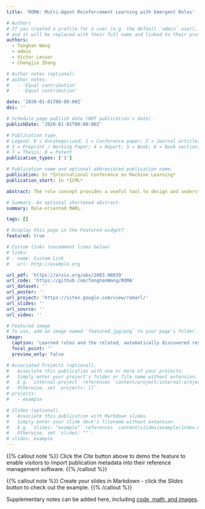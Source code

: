```yaml
---
title: 'ROMA: Multi-Agent Reinforcement Learning with Emergent Roles'

# Authors
# If you created a profile for a user (e.g. the default `admin` user), write the username (folder name) here
# and it will be replaced with their full name and linked to their profile.
authors:
  - Tonghan Wang
  - admin
  - Victor Lesser
  - Chongjie Zhang

# Author notes (optional)
# author_notes:
#   - 'Equal contribution'
#   - 'Equal contribution'

date: '2020-01-01T00:00:00Z'
doi: ''

# Schedule page publish date (NOT publication's date).
publishDate: '2020-01-01T00:00:00Z'

# Publication type.
# Legend: 0 = Uncategorized; 1 = Conference paper; 2 = Journal article;
# 3 = Preprint / Working Paper; 4 = Report; 5 = Book; 6 = Book section;
# 7 = Thesis; 8 = Patent
publication_types: ['1']

# Publication name and optional abbreviated publication name.
publication: In *International Conference on Machine Learning*
publication_short: In *ICML*

abstract: The role concept provides a useful tool to design and understand complex multi-agent systems, which allows agents with a similar role to share similar behaviors. However, existing role-based methods use prior domain knowledge and predefine role structures and behaviors. In contrast, multi-agent reinforcement learning (MARL) provides flexibility and adaptability, but less efficiency in complex tasks. In this paper, we synergize these two paradigms and propose a role-oriented MARL framework (ROMA). In this framework, roles are emergent, and agents with similar roles tend to share their learning and to be specialized on certain sub-tasks. To this end, we construct a stochastic role embedding space by introducing two novel regularizers and conditioning individual policies on roles. Experiments show that our method can learn specialized, dynamic, and identifiable roles, which help our method push forward the state of the art on the StarCraft II micromanagement benchmark.

# Summary. An optional shortened abstract.
summary: Role-oriented MARL.

tags: []

# Display this page in the Featured widget?
featured: true

# Custom links (uncomment lines below)
# links:
# - name: Custom Link
#   url: http://example.org

url_pdf: 'https://arxiv.org/abs/2003.08039'
url_code: 'https://github.com/TonghanWang/ROMA'
url_dataset: ''
url_poster: ''
url_project: 'https://sites.google.com/view/romarl/'
url_slides: ''
url_source: ''
url_video: ''

# Featured image
# To use, add an image named `featured.jpg/png` to your page's folder.
image:
  caption: 'Learned roles and the related, automatically discovered responsibilities.'
  focal_point: ''
  preview_only: false

# Associated Projects (optional).
#   Associate this publication with one or more of your projects.
#   Simply enter your project's folder or file name without extension.
#   E.g. `internal-project` references `content/project/internal-project/index.md`.
#   Otherwise, set `projects: []`.
# projects:
#   - example

# Slides (optional).
#   Associate this publication with Markdown slides.
#   Simply enter your slide deck's filename without extension.
#   E.g. `slides: "example"` references `content/slides/example/index.md`.
#   Otherwise, set `slides: ""`.
# slides: example
---
```


{{% callout note %}}
Click the _Cite_ button above to demo the feature to enable visitors to import publication metadata into their reference management software.
{{% /callout %}}

{{% callout note %}}
Create your slides in Markdown - click the _Slides_ button to check out the example.
{{% /callout %}}

Supplementary notes can be added here, including [code, math, and images](https://wowchemy.com/docs/writing-markdown-latex/).

